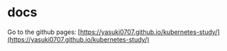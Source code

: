 # docs

Go to the github pages: [https://yasuki0707.github.io/kubernetes-study/](https://yasuki0707.github.io/kubernetes-study/)
